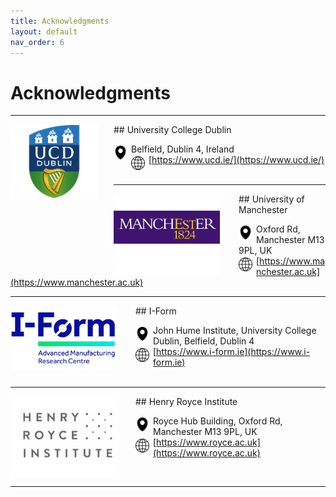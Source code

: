 ```yaml
---
title: Acknowledgments
layout: default
nav_order: 6
---
```



# Acknowledgments

---
<img align="left" width="140" style="margin-right: 25px;" src="images/UCD.png"/>
## University College Dublin

<img align="left"  width="22" style="padding-right:6px;padding-top:3px" src="svgs/adress.svg"> Belfield, Dublin 4, Ireland<br> 
<img align="left"  width="22" style="padding-right:6px;padding-top:3px" src="svgs/website.svg"> [https://www.ucd.ie/](https://www.ucd.ie/)<br> 
<br>


---
<img align="left" width="170" style="padding-right:30px;" src="images/UoM.png"/>
## University of Manchester

<img align="left"  width="22" style="padding-right:6px;padding-top:3px" src="svgs/adress.svg">  Oxford Rd, Manchester M13 9PL, UK<br> 
<img align="left"  width="22" style="padding-right:6px;padding-top:3px" src="svgs/website.svg"> [https://www.manchester.ac.uk](https://www.manchester.ac.uk)<br> 


---
<img align="left" width="170" style="padding-right:30px" src="images/iform.png"/>
## I-Form

<img align="left"  width="22" style="padding-right:6px;padding-top:3px" src="svgs/adress.svg">  John Hume Institute, University College Dublin, Belfield, Dublin 4<br> 
<img align="left"  width="22" style="padding-right:6px;padding-top:3px" src="svgs/website.svg"> [https://www.i-form.ie](https://www.i-form.ie)<br> 
<br> 

---
<img align="left" width="170" style="padding-right:30px" src="images/hrinstitute.png"/>
## Henry Royce Institute

<img align="left"  width="22" style="padding-right:6px;padding-top:3px" src="svgs/adress.svg">  Royce Hub Building, Oxford Rd, Manchester M13 9PL, UK<br> 
<img align="left"  width="22" style="padding-right:6px;padding-top:3px" src="svgs/website.svg"> [https://www.royce.ac.uk](https://www.royce.ac.uk)<br> 

<br> 

---
<br>
<br>